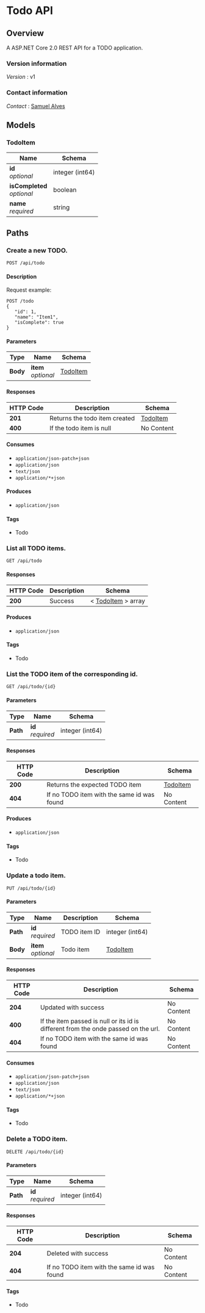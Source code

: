 # Todo API


<a name="overview"></a>
## Overview
A ASP.NET Core 2.0 REST API for a TODO application.


### Version information
*Version* : v1


### Contact information
*Contact* : [Samuel Alves](www.linkedin.com/in/samuel-alves-923239145/)



<a name="models"></a>
## Models

<a name="todoitem"></a>
### TodoItem

|Name|Schema|
|---|---|
|**id**  <br>*optional*|integer (int64)|
|**isCompleted**  <br>*optional*|boolean|
|**name**  <br>*required*|string|



<a name="paths"></a>
## Paths

<a name="apitodopost"></a>
### Create a new TODO.
```
POST /api/todo
```


#### Description
Request example:
            
    POST /todo
    {
       "id": 1,
       "name": "Item1",
       "isComplete": true
    }


#### Parameters

|Type|Name|Schema|
|---|---|---|
|**Body**|**item**  <br>*optional*|[TodoItem](#todoitem)|


#### Responses

|HTTP Code|Description|Schema|
|---|---|---|
|**201**|Returns the todo item created|[TodoItem](#todoitem)|
|**400**|If the todo item is null|No Content|


#### Consumes

* `application/json-patch+json`
* `application/json`
* `text/json`
* `application/*+json`


#### Produces

* `application/json`


#### Tags

* Todo


<a name="apitodoget"></a>
### List all TODO items.
```
GET /api/todo
```


#### Responses

|HTTP Code|Description|Schema|
|---|---|---|
|**200**|Success|< [TodoItem](#todoitem) > array|


#### Produces

* `application/json`


#### Tags

* Todo


<a name="apitodobyidget"></a>
### List the TODO item of the corresponding id.
```
GET /api/todo/{id}
```


#### Parameters

|Type|Name|Schema|
|---|---|---|
|**Path**|**id**  <br>*required*|integer (int64)|


#### Responses

|HTTP Code|Description|Schema|
|---|---|---|
|**200**|Returns the expected TODO item|[TodoItem](#todoitem)|
|**404**|If no TODO item with the same id was found|No Content|


#### Produces

* `application/json`


#### Tags

* Todo


<a name="apitodobyidput"></a>
### Update a todo item.
```
PUT /api/todo/{id}
```


#### Parameters

|Type|Name|Description|Schema|
|---|---|---|---|
|**Path**|**id**  <br>*required*|TODO item ID|integer (int64)|
|**Body**|**item**  <br>*optional*|Todo item|[TodoItem](#todoitem)|


#### Responses

|HTTP Code|Description|Schema|
|---|---|---|
|**204**|Updated with success|No Content|
|**400**|If the item passed is null or its id is different from the onde passed on the url.|No Content|
|**404**|If no TODO item with the same id was found|No Content|


#### Consumes

* `application/json-patch+json`
* `application/json`
* `text/json`
* `application/*+json`


#### Tags

* Todo


<a name="apitodobyiddelete"></a>
### Delete a TODO item.
```
DELETE /api/todo/{id}
```


#### Parameters

|Type|Name|Schema|
|---|---|---|
|**Path**|**id**  <br>*required*|integer (int64)|


#### Responses

|HTTP Code|Description|Schema|
|---|---|---|
|**204**|Deleted with success|No Content|
|**404**|If no TODO item with the same id was found|No Content|


#### Tags

* Todo



